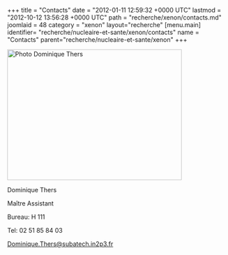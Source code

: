 +++
title = "Contacts"
date = "2012-01-11 12:59:32 +0000 UTC"
lastmod = "2012-10-12 13:56:28 +0000 UTC"
path = "recherche/xenon/contacts.md"
joomlaid = 48
category = "xenon"
layout="recherche"
[menu.main]
  identifier= "recherche/nucleaire-et-sante/xenon/contacts"
  name = "Contacts"
  parent="recherche/nucleaire-et-sante/xenon"
+++
<p><img alt="Photo Dominique Thers" src="images/Recherche/Xenon/PhotoDominiqueThers.jpg" height="300" width="400"/></p>
<p>Dominique Thers</p>
<p>Maître Assistant</p>
<p>Bureau: H 111</p>
<p>Tel: 02 51 85 84 03</p>
<p><a href="mailto:Dominique.Thers@subatech.in2p3.fr">Dominique.Thers@subatech.in2p3.fr</a></p>